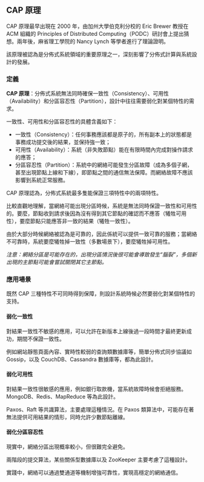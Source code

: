 ## CAP 原理

CAP 原理最早出現在 2000 年，由加州大學伯克利分校的 Eric Brewer 教授在 ACM 組織的 Principles of Distributed Computing（PODC）研討會上提出猜想。兩年後，麻省理工學院的 Nancy Lynch 等學者進行了理論證明。

該原理被認為是分佈式系統領域的重要原理之一，深刻影響了分佈式計算與系統設計的發展。

### 定義
**CAP 原理**：分佈式系統無法同時確保一致性（Consistency）、可用性（Availability）和分區容忍性（Partition），設計中往往需要弱化對某個特性的需求。

一致性、可用性和分區容忍性的具體含義如下：

* 一致性（Consistency）：任何事務應該都是原子的，所有副本上的狀態都是事務成功提交後的結果，並保持強一致；
* 可用性（Availability）：系統（非失敗節點）能在有限時間內完成對操作請求的應答；
* 分區容忍性（Partition）：系統中的網絡可能發生分區故障（成為多個子網，甚至出現節點上線和下線），即節點之間的通信無法保障。而網絡故障不應該影響到系統正常服務。

CAP 原理認為，分佈式系統最多隻能保證三項特性中的兩項特性。

比較直觀地理解，當網絡可能出現分區時候，系統是無法同時保證一致性和可用性的。要麼，節點收到請求後因為沒有得到其它節點的確認而不應答（犧牲可用性），要麼節點只能應答非一致的結果（犧牲一致性）。

由於大部分時候網絡被認為是可靠的，因此係統可以提供一致可靠的服務；當網絡不可靠時，系統要麼犧牲掉一致性（多數場景下），要麼犧牲掉可用性。

*注意：網絡分區是可能存在的，出現分區情況後很可能會導致發生“腦裂”，多個新出現的主節點可能會嘗試關閉其它主節點。*

### 應用場景

既然 CAP 三種特性不可同時得到保障，則設計系統時候必然要弱化對某個特性的支持。

#### 弱化一致性
對結果一致性不敏感的應用，可以允許在新版本上線後過一段時間才最終更新成功，期間不保證一致性。

例如網站靜態頁面內容、實時性較弱的查詢類數據庫等，簡單分佈式同步協議如 Gossip，以及 CouchDB、Cassandra 數據庫等，都為此設計。

#### 弱化可用性
對結果一致性很敏感的應用，例如銀行取款機，當系統故障時候會拒絕服務。MongoDB、Redis、MapReduce 等為此設計。

Paxos、Raft 等共識算法，主要處理這種情況。在 Paxos 類算法中，可能存在著無法提供可用結果的情形，同時允許少數節點離線。

#### 弱化分區容忍性
現實中，網絡分區出現概率較小，但很難完全避免。

兩階段的提交算法，某些關係型數據庫以及 ZooKeeper 主要考慮了這種設計。

實踐中，網絡可以通過雙通道等機制增強可靠性，實現高穩定的網絡通信。

